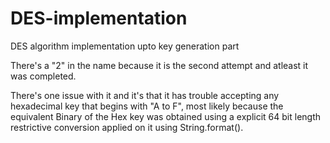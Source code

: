 # DES-implementation
DES algorithm implementation upto key generation part

There's a "2" in the name because it is the second attempt and atleast it was completed. 

There's one issue with it and it's that it has trouble accepting any hexadecimal key that 
begins with "A to F", most likely because the equivalent Binary of the Hex key was obtained using 
a explicit 64 bit length restrictive conversion applied on it using String.format().

